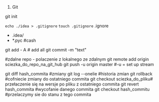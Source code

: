 1. Git

git init

`echo ./idea > .gitignore`
`touch .gitignore`
.ignore
- .idea/
- *.pyc #cash

git add - A # add all
git commit -m "text"

#zdalne repo - polaczenie z lokalnego ze zdalnym
git remote add origin sciezka_do_repo_na_git_hub
git push -u origin master #-u = set up stream

git diff hash_commita #zmiany 
git log --onelie #historia zmian
git rollback #cofniecie zmiany do ostatniego commita
git checkout sciezka_do_pliku# przełaczenie się na  wersje po pliku z ostatniego commita
git revert hash_commita #wycofanie danego  commita
git checkout hash_commitu #przelaczymy sie do stanu z tego commita


